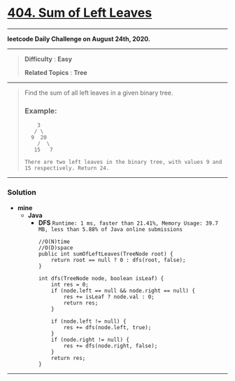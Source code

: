 # [404. Sum of Left Leaves](https://leetcode.com/problems/sum-of-left-leaves/)

---

**leetcode Daily Challenge on August 24th, 2020.**

---

> **Difficulty** : **Easy**
>
> **Related Topics** : **Tree**

---

> Find the sum of all left leaves in a given binary tree.
>
> ### Example:
> ```
>     3
>    / \
>   9  20
>     /  \
>    15   7
>
> There are two left leaves in the binary tree, with values 9 and 15 respectively. Return 24.
> ```

---


### Solution
* **mine**
  * **Java**
    * **DFS** `Runtime: 1 ms, faster than 21.41%, Memory Usage: 39.7 MB, less than 5.88% of Java online submissions`
      ```
      //O(N)time
      //O(D)space
      public int sumOfLeftLeaves(TreeNode root) {
          return root == null ? 0 : dfs(root, false);
      }

      int dfs(TreeNode node, boolean isLeaf) {
          int res = 0;
          if (node.left == null && node.right == null) {
              res += isLeaf ? node.val : 0;
              return res;
          }

          if (node.left != null) {
              res += dfs(node.left, true);
          }
          if (node.right != null) {
              res += dfs(node.right, false);
          }
          return res;
      }
      ```

---
